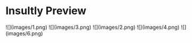 <h1> Insultly Preview </h1>
![](images/1.png)
![](images/3.png)
![](images/2.png)
![](images/4.png)
![](images/6.png)
